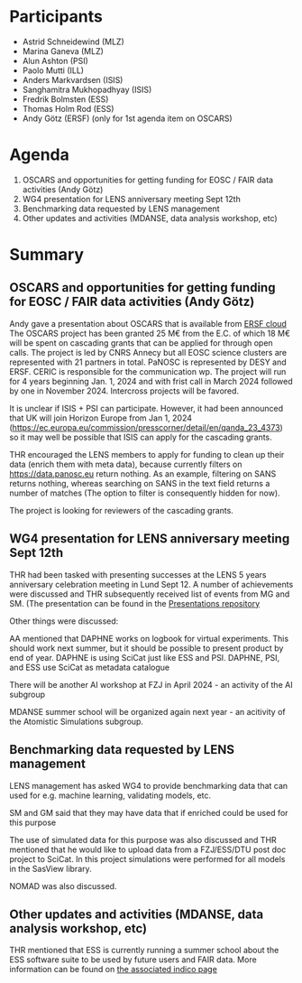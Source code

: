 # Participants
* Astrid Schneidewind (MLZ)
* Marina Ganeva (MLZ)
* Alun Ashton (PSI)
* Paolo Mutti (ILL)
* Anders Markvardsen (ISIS)
* Sanghamitra Mukhopadhyay (ISIS)
* Fredrik Bolmsten (ESS)
* Thomas Holm Rod (ESS)
* Andy Götz (ERSF) (only for 1st agenda item on OSCARS)

# Agenda
1. OSCARS and opportunities for getting funding for EOSC / FAIR data activities (Andy Götz)
1. WG4 presentation for LENS anniversary meeting Sept 12th 
1. Benchmarking data requested by LENS management
1. Other updates and activities (MDANSE, data analysis workshop, etc)

# Summary 

## OSCARS and opportunities for getting funding for EOSC / FAIR data activities (Andy Götz)

Andy gave a presentation about OSCARS that is available from [ERSF cloud](https://cloud.esrf.fr/s/by5jrJpFLJsKy46)
The OSCARS project has been granted 25 M€ from the E.C. of which 18 M€ will be spent on cascading grants that can be applied for through open calls. 
The project is led by CNRS Annecy but all EOSC science clusters are represented with 21 partners in total. PaNOSC is represented by DESY and ERSF. CERIC is responsible  for the communication wp. 
The project will run for 4 years beginning Jan. 1, 2024 and with frist call in March 2024 followed by one in November 2024.
Intercross projects will be favored. 

It is unclear if ISIS + PSI can participate. However, it had been announced that UK will join Horizon Europe from Jan 1, 2024 (https://ec.europa.eu/commission/presscorner/detail/en/qanda_23_4373) so it may well be possible that ISIS can apply for the cascading grants. 

THR encouraged the LENS members to apply for funding to clean up their data (enrich them with meta data), because currently filters on https://data.panosc.eu return nothing. As an example, filtering on SANS returns nothing, whereas searching on SANS in the text field returns a number of matches (The option to filter is consequently hidden for now). 

The project is looking for reviewers of the cascading grants. 


## WG4 presentation for LENS anniversary meeting Sept 12th 
THR had been tasked with presenting successes at the LENS 5 years anniversary celebration meeting in Lund Sept 12. A number of achievements were discussed and THR subsequently received list of events from MG and SM. (The presentation can be found in the [Presentations repository](https://github.com/LENS-WG4/Presentations/) 

Other things were discussed:

AA mentioned that DAPHNE works on logbook for virtual experiments. This should work next summer, but it should be possible to present product by end of year. DAPHNE is using SciCat just like ESS and PSI. DAPHNE, PSI, and ESS use SciCat as metadata catalogue

There will be another AI workshop at FZJ in April 2024 - an activity of the AI subgroup

MDANSE summer school will be organized again next year - an acitivity of the Atomistic Simulations subgroup. 



## Benchmarking data requested by LENS management

LENS management has asked WG4 to provide benchmarking data that can used for e.g. machine learning, validating models, etc. 

SM and GM said that they may have data that if enriched could be used for this purpose

The use of simulated data for this purpose was also discussed and THR mentioned that he would like to upload data from a FZJ/ESS/DTU post doc project to SciCat. In this project simulations were performed for all models in the SasView library. 

NOMAD was also discussed. 

## Other updates and activities (MDANSE, data analysis workshop, etc)

THR mentioned that ESS is currently running a summer school about the ESS software suite to be used by future users and FAIR data. More information can be found on [the associated indico page](https://indico.esss.lu.se/event/3267/)
